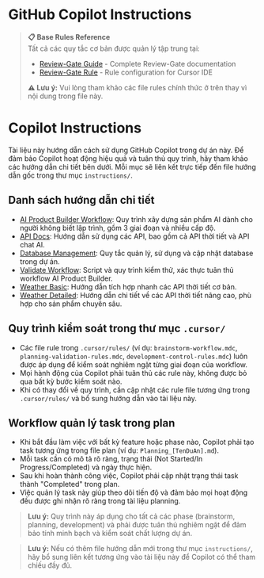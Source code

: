 # GitHub Copilot Instructions

> **📋 Base Rules Reference**  
> Tất cả các quy tắc cơ bản được quản lý tập trung tại:
>
> - [Review-Gate Guide](../tools/Review-Gate/readme.md) - Complete Review-Gate documentation
> - [Review-Gate Rule](../ReviewGate.mdc) - Rule configuration for Cursor IDE
>
> **⚠️ Lưu ý:** Vui lòng tham khảo các file rules chính thức ở trên thay vì nội dung trong file này.

# Copilot Instructions

Tài liệu này hướng dẫn cách sử dụng GitHub Copilot trong dự án này. Để đảm bảo Copilot hoạt động hiệu quả và tuân thủ quy trình, hãy tham khảo các hướng dẫn chi tiết bên dưới. Mỗi mục sẽ liên kết trực tiếp đến file hướng dẫn gốc trong thư mục `instructions/`.

## Danh sách hướng dẫn chi tiết

- [AI Product Builder Workflow](../instructions/AI-Product-Builder-Workflow.md): Quy trình xây dựng sản phẩm AI dành cho người không biết lập trình, gồm 3 giai đoạn và nhiều cấp độ.
- [API Docs](../instructions/API_Docs.md): Hướng dẫn sử dụng các API, bao gồm cả API thời tiết và API chat AI.
- [Database Management](../instructions/database-management.md): Quy tắc quản lý, sử dụng và cập nhật database trong dự án.
- [Validate Workflow](../instructions/validate-workflow.md): Script và quy trình kiểm thử, xác thực tuân thủ workflow AI Product Builder.
- [Weather Basic](../instructions/weather-basic.md): Hướng dẫn tích hợp nhanh các API thời tiết cơ bản.
- [Weather Detailed](../instructions/weather-detailed.md): Hướng dẫn chi tiết về các API thời tiết nâng cao, phù hợp cho sản phẩm chuyên sâu.

## Quy trình kiểm soát trong thư mục `.cursor/`

- Các file rule trong `.cursor/rules/` (ví dụ: `brainstorm-workflow.mdc`, `planning-validation-rules.mdc`, `development-control-rules.mdc`) luôn được áp dụng để kiểm soát nghiêm ngặt từng giai đoạn của workflow.
- Mọi hành động của Copilot phải tuân thủ các rule này, không được bỏ qua bất kỳ bước kiểm soát nào.
- Khi có thay đổi về quy trình, cần cập nhật các rule file tương ứng trong `.cursor/rules/` và bổ sung hướng dẫn vào tài liệu này.

## Workflow quản lý task trong plan

- Khi bắt đầu làm việc với bất kỳ feature hoặc phase nào, Copilot phải tạo task tương ứng trong file plan (ví dụ: `Planning_[TenDuAn].md`).
- Mỗi task cần có mô tả rõ ràng, trạng thái (Not Started/In Progress/Completed) và ngày thực hiện.
- Sau khi hoàn thành công việc, Copilot phải cập nhật trạng thái task thành "Completed" trong plan.
- Việc quản lý task này giúp theo dõi tiến độ và đảm bảo mọi hoạt động đều được ghi nhận rõ ràng trong tài liệu planning.

> **Lưu ý:** Quy trình này áp dụng cho tất cả các phase (brainstorm, planning, development) và phải được tuân thủ nghiêm ngặt để đảm bảo tính minh bạch và kiểm soát chất lượng dự án.

> **Lưu ý:** Nếu có thêm file hướng dẫn mới trong thư mục `instructions/`, hãy bổ sung liên kết tương ứng vào tài liệu này để Copilot có thể tham chiếu đầy đủ.
